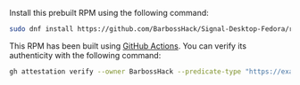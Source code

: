 Install this prebuilt RPM using the following command:

```bash
sudo dnf install https://github.com/BarbossHack/Signal-Desktop-Fedora/releases/download/v7.63.0/signal-desktop-7.63.0.x86_64.rpm
```

This RPM has been built using [GitHub Actions](.github/workflows/build.yml). You can verify its authenticity with the following command:

```bash
gh attestation verify --owner BarbossHack --predicate-type "https://example.com/predicate/v1" signal-desktop-7.63.0.x86_64.rpm
```
